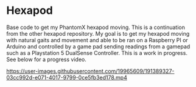 # Hexapod
Base code to get my PhantomX hexapod moving. This is a continuation from the other hexapod repository. My goal is to get my hexapod moving with natural gaits and movement and able to be ran on a Raspberry PI or Arduino and controlled by a game pad sending readings from a gamepad such as a Playstation 5 DualSense Controller. This is a work in progress. See below for a progress video.


https://user-images.githubusercontent.com/19965609/191389327-03cc992d-e071-4017-9799-0ce5fb3ed178.mp4

